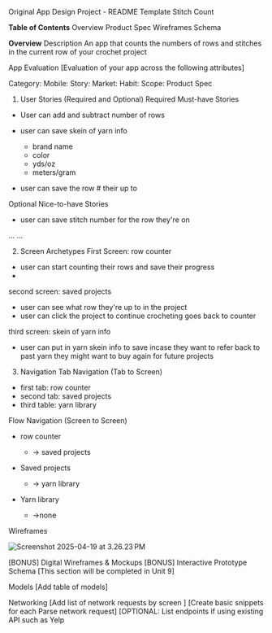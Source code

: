 Original App Design Project - README Template
Stitch Count

**Table of Contents**
Overview
Product Spec
Wireframes
Schema

**Overview**
Description
An app that counts the numbers of rows and stitches in the current row of your crochet project

App Evaluation
[Evaluation of your app across the following attributes]

Category:
Mobile:
Story:
Market:
Habit:
Scope:
Product Spec
1. User Stories (Required and Optional)
Required Must-have Stories
* User can add and subtract number of rows
* user can save skein of yarn info
    * brand name
    * color 
    * yds/oz
    * meters/gram

* user can save the row # their up to 

Optional Nice-to-have Stories
* user can save stitch number for the row they're on

...
...

2. Screen Archetypes
First Screen: row counter
* user can start counting their rows and save their progress
* 
second screen: saved projects 
* user can see what row they're up to in the project
* user can click the project to continue crocheting goes back to counter

third screen: skein of yarn info
* user can put in yarn skein info to save incase they want to refer back to past yarn they might want to buy again for future projects

3. Navigation
Tab Navigation (Tab to Screen)

* first tab: row counter
* second tab: saved projects
* third table: yarn library

Flow Navigation (Screen to Screen)

* row counter
    * -> saved projects

* Saved projects
    * -> yarn library

* Yarn library
    * ->none


Wireframes
 



![Screenshot 2025-04-19 at 3.26.23 PM](https://hackmd.io/_uploads/Hy9ytdbyeg.png)



[BONUS] Digital Wireframes & Mockups
[BONUS] Interactive Prototype
Schema
[This section will be completed in Unit 9]

Models
[Add table of models]

Networking
[Add list of network requests by screen ]
[Create basic snippets for each Parse network request]
[OPTIONAL: List endpoints if using existing API such as Yelp